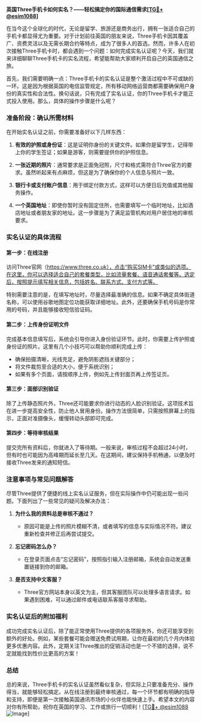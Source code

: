 **英国Three手机卡如何实名？——轻松搞定你的国际通信需求[[TG💪+ @esim1088](https://t.me/s/esim1088)]**

在当今这个全球化的时代，无论是留学、旅游还是商务出行，拥有一张适合自己的手机卡都显得尤为重要。对于计划前往英国的朋友来说，Three手机卡因其覆盖广、资费灵活以及无需长期合约等特点，成为了很多人的首选。然而，许多人在初次接触Three手机卡时，都会遇到一个问题：如何完成实名认证呢？今天，我们就来详细聊聊Three手机卡的实名流程，希望能帮助大家顺利开启自己的英国通信之旅。

首先，我们需要明确一点：Three手机卡的实名认证是整个激活过程中不可或缺的一环。这是因为根据英国的电信监管规定，所有移动网络运营商都需要确保用户身份的真实性和合法性。换句话说，只有完成了实名认证，你的Three手机卡才能正式投入使用。那么，具体的操作步骤是什么呢？

### 准备阶段：确认所需材料

在开始实名认证之前，你需要准备好以下几样东西：

1. **有效的护照或身份证**：这是证明你身份的关键文件。如果你是留学生，记得带上你的学生签证；如果是游客，则需要提供你的护照信息。
   
2. **一张近期的照片**：通常要求是正面免冠照，尺寸和格式需符合Three官方的要求。虽然听起来有点麻烦，但这是为了确保你的个人信息与照片一致。

3. **银行卡或支付账户信息**：用于绑定付款方式，这样可以方便日后充值或其他服务操作。

4. **一个英国地址**：即使你暂时没有固定住所，也需要填写一个临时地址，比如酒店地址或者朋友家的地址。这一步骤是为了满足监管机构对用户居住地的审核要求。

### 实名认证的具体流程

#### 第一步：在线注册

访问Three官网（https://www.three.co.uk），点击“购买SIM卡”或类似的选项。在这里，你可以选择适合自己的套餐类型，比如流量套餐、语音通话套餐等。选定后，按照提示填写相关信息，包括姓名、联系方式、支付方式等。

特别需要注意的是，在填写地址时，尽量选择最准确的信息。如果不确定具体街道名称，可以使用谷歌地图定位功能获取详细地址。此外，还要确保手机号码是你常用的号码，并且能够接收短信验证码。

#### 第二步：上传身份证明文件

完成基本信息填写后，系统会引导你进入身份验证环节。此时，你需要上传护照或身份证的照片。这里有几个小技巧可以帮助你顺利完成上传：

- 确保拍摄清晰，光线充足，避免阴影遮挡关键部分；
- 将文件裁剪至合适的大小，便于系统识别；
- 如果有多个页面，请按顺序上传，例如先上传封面页再上传签证页。

#### 第三步：面部识别验证

除了上传静态照片外，Three还可能要求你进行动态的人脸识别验证。这项技术旨在进一步提高安全性，防止他人冒用身份。操作方法很简单，只需按照屏幕上的指示，正面对准摄像头，缓慢转动头部即可完成。

#### 第四步：等待审核结果

提交完所有资料后，你就进入了等待期。一般来说，审核过程不会超过24小时，但有时也可能因为高峰期而延长至几天。在这期间，建议保持手机畅通，以便及时接收Three发来的通知短信。

### 注意事项与常见问题解答

尽管Three提供了便捷的线上实名认证服务，但在实际操作中仍可能出现一些问题。下面列出了一些常见的疑问及解决办法：

1. **为什么我的资料总是审核不通过？**
   - 原因可能是上传的照片模糊不清，或者填写的信息与实际情况不符。建议重新检查并修正后再尝试提交。

2. **忘记密码怎么办？**
   - 在登录页面点击“忘记密码”，按照指引输入注册邮箱，系统会自动发送重置链接到你的邮箱。

3. **是否支持中文客服？**
   - Three官方网站本身以英文为主，但其客服团队可以处理多语言请求。如果遇到困难，可以通过邮件或电话联系客服寻求帮助。

### 实名认证后的附加福利

成功完成实名认证后，除了能正常使用Three提供的各项服务外，你还可能享受到额外的好处。例如，某些套餐可能会赠送免费试用期，让你在最初的几个月内体验更多优惠内容。此外，定期关注Three推出的促销活动也是一个不错的选择，说不定就能找到性价比更高的方案！

### 总结

总的来说，Three手机卡的实名认证虽然看似复杂，但实际上只要准备充分、操作得当，就能够轻松搞定。从在线注册到最终审核通过，每一个环节都有明确的指导和支持，即便是第一次接触英国通讯市场的小伙伴也能快速上手。希望本文的内容对你有所帮助，祝你在英国的学习、工作或旅行一切顺利！[[TG💪+ @esim1088](https://t.me/s/esim1088) ![Image](https://i.postimg.cc/4NQfJmqS/Snipaste-2025-05-13-00-14-12.png)]